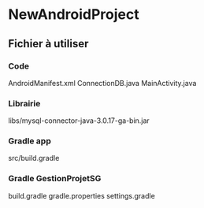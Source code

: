 # NewAndroidProject

## Fichier à utiliser

### Code
AndroidManifest.xml
ConnectionDB.java
MainActivity.java

### Librairie
libs/mysql-connector-java-3.0.17-ga-bin.jar

### Gradle app
src/build.gradle

### Gradle GestionProjetSG
build.gradle
gradle.properties
settings.gradle
